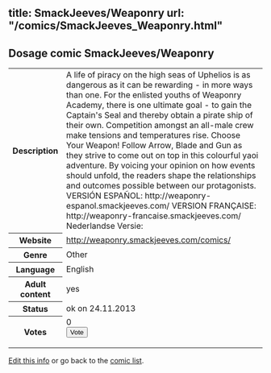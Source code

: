 title: SmackJeeves/Weaponry
url: "/comics/SmackJeeves_Weaponry.html"
---
Dosage comic SmackJeeves/Weaponry
-----------------------------------------

<p id="msg"></p>
<script type="text/javascript">
if (window.location.search === '?edit_info_mail=sent_ok') {
  var elem = document.getElementById("msg");
  elem.innerHTML = 'Edited information sucessfully sent for review, which is usually done daily. Thanks!';
  elem.className = 'ok';
}
</script>
<table class="comicinfo">
<tr>
<th>Description</th><td>A life of piracy on the high seas of Uphelios is as dangerous as it can be rewarding - in more ways than one. For the enlisted youths of Weaponry Academy, there is one ultimate goal - to gain the Captain's Seal and thereby obtain a pirate ship of their own. Competition amongst an all-male crew make tensions and temperatures rise. Choose Your Weapon! Follow Arrow, Blade and Gun as they strive to come out on top in this colourful yaoi adventure. By voicing your opinion on how events should unfold, the readers shape the relationships and outcomes possible between our protagonists. VERSIÓN ESPAÑOL: http://weaponry-espanol.smackjeeves.com/ VERSION FRANÇAISE: http://weaponry-francaise.smackjeeves.com/ Nederlandse Versie:</td>
</tr>
<tr>
<th>Website</th><td><a href="http://weaponry.smackjeeves.com/comics/">http://weaponry.smackjeeves.com/comics/</a></td>
</tr>
<tr>
<th>Genre</th><td>Other</td>
</tr>
<tr>
<th>Language</th><td>English</td>
</tr>
<tr>
<th>Adult content</th><td>yes</td>
</tr>
<tr>
<th>Status</th><td>ok on 24.11.2013</td>
</tr>
<tr>
<th>Votes</th><td>0
<form action="http://gaecounter.appspot.com/count/" method="POST">
<input name="name" type="hidden" value="SmackJeeves_Weaponry"/>
<input name="uid" type="hidden" id="voteuid" value=""/>
<input type="submit" value="Vote"/>
</form>
</td>
</tr>
</table>
<script type="text/javascript">
var ua = navigator.userAgent;
document.getElementById("voteuid").value = ua.replace(/[^a-zA-Z0-9\._:]/g , "_");;
</script>

[Edit this info](SmackJeeves_Weaponry_edit.html) or go back to the [comic list](../comic-index.html).
